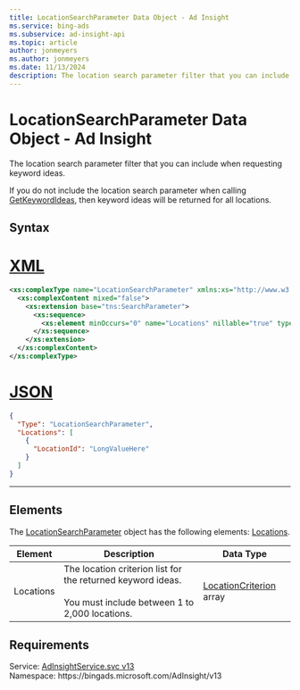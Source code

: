 ```yaml
---
title: LocationSearchParameter Data Object - Ad Insight
ms.service: bing-ads
ms.subservice: ad-insight-api
ms.topic: article
author: jonmeyers
ms.author: jonmeyers
ms.date: 11/13/2024
description: The location search parameter filter that you can include when requesting keyword ideas.
---
```

# LocationSearchParameter Data Object - Ad Insight
The location search parameter filter that you can include when requesting keyword ideas.

If you do not include the location search parameter when calling [GetKeywordIdeas](getkeywordideas.md), then keyword ideas will be returned for all locations.

## Syntax

# [XML](#tab/xml)

```xml
<xs:complexType name="LocationSearchParameter" xmlns:xs="http://www.w3.org/2001/XMLSchema">
  <xs:complexContent mixed="false">
    <xs:extension base="tns:SearchParameter">
      <xs:sequence>
        <xs:element minOccurs="0" name="Locations" nillable="true" type="tns:ArrayOfLocationCriterion" />
      </xs:sequence>
    </xs:extension>
  </xs:complexContent>
</xs:complexType>
```

# [JSON](#tab/json)

```json
{
  "Type": "LocationSearchParameter",
  "Locations": [
    {
      "LocationId": "LongValueHere"
    }
  ]
}
```

-----

## <a name="elements"></a>Elements

The [LocationSearchParameter](locationsearchparameter.md) object has the following elements: [Locations](#locations).

|Element|Description|Data Type|
|-----------|---------------|-------------|
|<a name="locations"></a>Locations|The location criterion list for the returned keyword ideas.<br/><br/>You must include between 1 to 2,000 locations.|[LocationCriterion](locationcriterion.md) array|

## Requirements
Service: [AdInsightService.svc v13](https://adinsight.api.bingads.microsoft.com/Api/Advertiser/AdInsight/v13/AdInsightService.svc)  
Namespace: https\://bingads.microsoft.com/AdInsight/v13  

